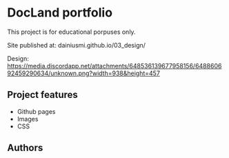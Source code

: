 # DocLand portfolio


This project is for educational porpuses only. 

Site published at: dainiusmi.github.io/03_design/

Design: https://media.discordapp.net/attachments/648536139677958156/648860692459290634/unknown.png?width=938&height=457

## Project features

-   Github pages
-   Images
-   CSS

## Authors
